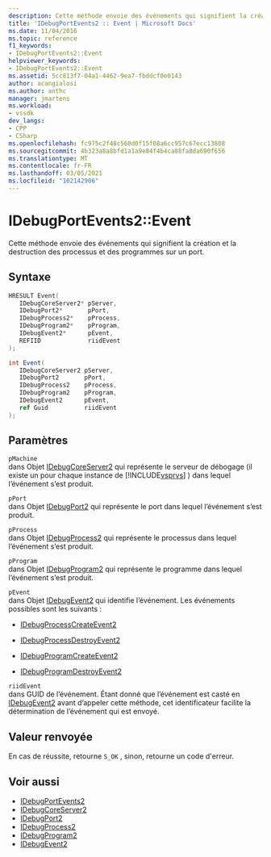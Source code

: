 ```yaml
---
description: Cette méthode envoie des événements qui signifient la création et la destruction des processus et des programmes sur un port.
title: 'IDebugPortEvents2 :: Event | Microsoft Docs'
ms.date: 11/04/2016
ms.topic: reference
f1_keywords:
- IDebugPortEvents2::Event
helpviewer_keywords:
- IDebugPortEvents2::Event
ms.assetid: 5cc813f7-04a1-4462-9ea7-fbddcf0e0143
author: acangialosi
ms.author: anthc
manager: jmartens
ms.workload:
- vssdk
dev_langs:
- CPP
- CSharp
ms.openlocfilehash: fc975c2f48c560d0f15f08a6cc957c67ecc13808
ms.sourcegitcommit: 4b323a8a8bfd1a1a9e84f4b4ca88fa8da690f656
ms.translationtype: MT
ms.contentlocale: fr-FR
ms.lasthandoff: 03/05/2021
ms.locfileid: "102142906"
---
```

# <a name="idebugportevents2event"></a>IDebugPortEvents2::Event
Cette méthode envoie des événements qui signifient la création et la destruction des processus et des programmes sur un port.

## <a name="syntax"></a>Syntaxe

```cpp
HRESULT Event(
   IDebugCoreServer2* pServer,
   IDebugPort2*       pPort,
   IDebugProcess2*    pProcess,
   IDebugProgram2*    pProgram,
   IDebugEvent2*      pEvent,
   REFIID             riidEvent
);
```

```csharp
int Event(
   IDebugCoreServer2 pServer,
   IDebugPort2       pPort,
   IDebugProcess2    pProcess,
   IDebugProgram2    pProgram,
   IDebugEvent2      pEvent,
   ref Guid          riidEvent
);
```

## <a name="parameters"></a>Paramètres
`pMachine`\
dans Objet [IDebugCoreServer2](../../../extensibility/debugger/reference/idebugcoreserver2.md) qui représente le serveur de débogage (il existe un pour chaque instance de [!INCLUDE[vsprvs](../../../code-quality/includes/vsprvs_md.md)] ) dans lequel l’événement s’est produit.

`pPort`\
dans Objet [IDebugPort2](../../../extensibility/debugger/reference/idebugport2.md) qui représente le port dans lequel l’événement s’est produit.

`pProcess`\
dans Objet [IDebugProcess2](../../../extensibility/debugger/reference/idebugprocess2.md) qui représente le processus dans lequel l’événement s’est produit.

`pProgram`\
dans Objet [IDebugProgram2](../../../extensibility/debugger/reference/idebugprogram2.md) qui représente le programme dans lequel l’événement s’est produit.

`pEvent`\
dans Objet [IDebugEvent2](../../../extensibility/debugger/reference/idebugevent2.md) qui identifie l’événement. Les événements possibles sont les suivants :

- [IDebugProcessCreateEvent2](../../../extensibility/debugger/reference/idebugprocesscreateevent2.md)

- [IDebugProcessDestroyEvent2](../../../extensibility/debugger/reference/idebugprocessdestroyevent2.md)

- [IDebugProgramCreateEvent2](../../../extensibility/debugger/reference/idebugprogramcreateevent2.md)

- [IDebugProgramDestroyEvent2](../../../extensibility/debugger/reference/idebugprogramdestroyevent2.md)

`riidEvent`\
dans GUID de l’événement. Étant donné que l’événement est casté en [IDebugEvent2](../../../extensibility/debugger/reference/idebugevent2.md) avant d’appeler cette méthode, cet identificateur facilite la détermination de l’événement qui est envoyé.

## <a name="return-value"></a>Valeur renvoyée
 En cas de réussite, retourne `S_OK` , sinon, retourne un code d'erreur.

## <a name="see-also"></a>Voir aussi
- [IDebugPortEvents2](../../../extensibility/debugger/reference/idebugportevents2.md)
- [IDebugCoreServer2](../../../extensibility/debugger/reference/idebugcoreserver2.md)
- [IDebugPort2](../../../extensibility/debugger/reference/idebugport2.md)
- [IDebugProcess2](../../../extensibility/debugger/reference/idebugprocess2.md)
- [IDebugProgram2](../../../extensibility/debugger/reference/idebugprogram2.md)
- [IDebugEvent2](../../../extensibility/debugger/reference/idebugevent2.md)
